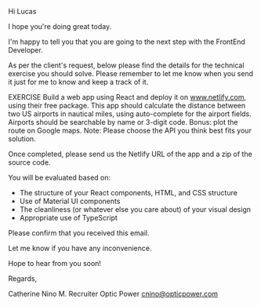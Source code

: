 Hi Lucas

I hope you're doing great today.

I'm happy to tell you that you are going to the next step with the FrontEnd Developer.

As per the client's request, below please find the details for the technical exercise you should solve. Please remember to let me know when you send it just for me to know and keep a track of it.

EXERCISE
Build a web app using React and deploy it on www.netlify.com, using their free package.
This app should calculate the distance between two US airports in nautical miles, using auto-complete for the airport fields. Airports should be searchable by name or 3-digit code.
Bonus: plot the route on Google maps.
Note: Please choose the API you think best fits your solution.

Once completed, please send us the Netlify URL of the app and a zip of the source code.

You will be evaluated based on:

- The structure of your React components, HTML, and CSS structure
- Use of Material UI components
- The cleanliness (or whatever else you care about) of your visual design
- Appropriate use of TypeScript

Please confirm that you received this email.

Let me know if you have any inconvenience.

Hope to hear from you soon!

Regards,

Catherine Nino M.
Recruiter
Optic Power
cnino@opticpower.com
